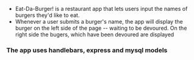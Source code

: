 * Eat-Da-Burger! is a restaurant app that lets users input the names of burgers they'd like to eat.
* Whenever a user submits a burger's name, the app will display the burger on the left side of the page -- waiting to be devoured. On the right side the bugers, which have been devoured are displayed

### The app uses handlebars, express and mysql models

